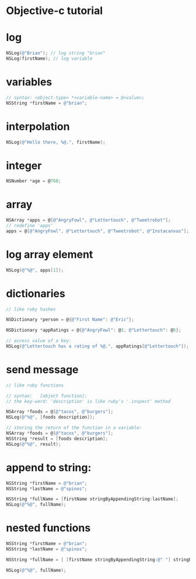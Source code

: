 # Objective-c tutorial

# log
```objective-c
NSLog(@"Brian"); // log string "brian"
NSLog(firstName); // log variable
```

# variables
```objective-c
// syntax: <object-type> *<variable-name> = @<value>;
NSString *firstName = @"brian";
```
# interpolation
```objective-c
NSLog(@"Hello there, %@.", firstName);
```

# integer
```objective-c
NSNumber *age = @768;
```
# array
```objective-c
NSArray *apps = @[@"AngryFowl", @"Lettertouch", @"Tweetrobot"];
// redefine 'apps'
apps = @[@"AngryFowl", @"Lettertouch", @"Tweetrobot", @"Instacanvas"];
```

# log array element
```objective-c
NSLog(@"%@", apps[1]);
```
# dictionaries
```objective-c
// like ruby hashes

NSDictionary *person = @{@"First Name": @"Eric"};

NSDictionary *appRatings = @{@"AngryFowl": @3, @"Lettertouch": @5};

// access value of a key:
NSLog(@"Lettertouch has a rating of %@.", appRatings[@"Lettertouch"]); // "Lettertouch has a rating of 5"
```

# send message
```objective-c
// like ruby functions

// syntax:   [object function];
// the key-word: 'description' is like ruby's '.inspect' method

NSArray *foods = @[@"tacos", @"burgers"];
NSLog(@"%@", [foods description]);

// storing the return of the function in a variable:
NSArray *foods = @[@"tacos", @"burgers"];
NSString *result = [foods description];
NSLog(@"%@", result);
```

# append to string:
```objective-c
NSString *firstName = @"brian";
NSString *lastName = @"spinos";

NSString *fullName = [firstName stringByAppendingString:lastName];
NSLog(@"%@", fullName);

```
# nested functions
```objective-c
NSString *firstName = @"brian";
NSString *lastName = @"spinos";

NSString *fullName = [ [firstName stringByAppendingString:@" "] stringByAppendingString:lastName];

NSLog(@"%@", fullName);
```
